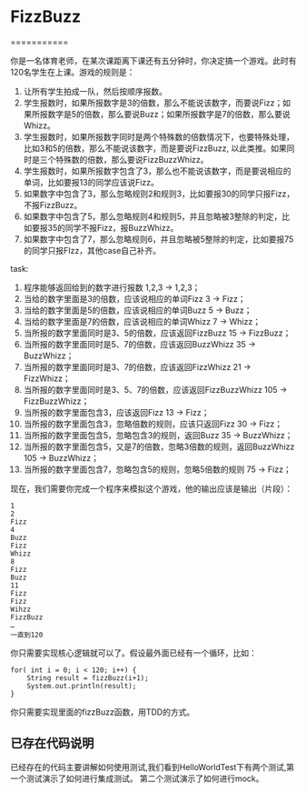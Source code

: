 # FizzBuzz
===========

你是一名体育老师，在某次课距离下课还有五分钟时，你决定搞一个游戏。此时有120名学生在上课。游戏的规则是：

1. 让所有学生拍成一队，然后按顺序报数。
2. 学生报数时，如果所报数字是3的倍数，那么不能说该数字，而要说Fizz；如果所报数字是5的倍数，那么要说Buzz；如果所报数字是7的倍数，那么要说Whizz。
3. 学生报数时，如果所报数字同时是两个特殊数的倍数情况下，也要特殊处理，比如3和5的倍数，那么不能说该数字，而是要说FizzBuzz, 以此类推。如果同时是三个特殊数的倍数，那么要说FizzBuzzWhizz。
4. 学生报数时，如果所报数字包含了3，那么也不能说该数字，而是要说相应的单词，比如要报13的同学应该说Fizz。
5. 如果数字中包含了3，那么忽略规则2和规则3，比如要报30的同学只报Fizz，不报FizzBuzz。
6. 如果数字中包含了5，那么忽略规则4和规则5，并且忽略被3整除的判定，比如要报35的同学不报Fizz，报BuzzWhizz。
7. 如果数字中包含了7，那么忽略规则6，并且忽略被5整除的判定，比如要报75的同学只报FIzz，其他case自己补齐。

task:

1. 程序能够返回给到的数字进行报数 1,2,3 -> 1,2,3；
2. 当给的数字里面是3的倍数，应该说相应的单词Fizz 3 -> Fizz；
3. 当给的数字里面是5的倍数，应该说相应的单词Buzz 5 -> Buzz；
4. 当给的数字里面是7的倍数，应该说相应的单词Whizz 7 -> Whizz；
5. 当所报的数字里面同时是3、5的倍数，应该返回FizzBuzz 15 -> FizzBuzz；
6. 当所报的数字里面同时是5、7的倍数，应该返回BuzzWhizz 35 -> BuzzWhizz；
7. 当所报的数字里面同时是3、7的倍数，应该返回FizzWhizz 21 -> FizzWhizz；
8. 当所报的数字里面同时是3、5、7的倍数，应该返回FizzBuzzWhizz 105 -> FizzBuzzWhizz；
9. 当所报的数字里面包含3，应该返回Fizz 13 -> Fizz；
10. 当所报的数字里面包含3，忽略倍数的规则，应该只返回Fizz 30 -> Fizz；
11. 当所报的数字里面包含5，忽略包含3的规则，返回Buzz 35 -> BuzzWhizz；
12. 当所报的数字里面包含5，又是7的倍数，忽略3倍数的规则，返回BuzzWhizz 105 -> BuzzWhizz；
13.  当所报的数字里面包含7，忽略包含5的规则，忽略5倍数的规则 75 -> Fizz；



现在，我们需要你完成一个程序来模拟这个游戏，他的输出应该是输出（片段）：

```
1
2
Fizz
4
Buzz
Fizz
Whizz
8
Fizz
Buzz
11
Fizz 
Fizz
Wihzz
FizzBuzz
… 
一直到120 
```
你只需要实现核心逻辑就可以了。假设最外面已经有一个循环，比如：
 
```
for( int i = 0; i < 120; i++) {
    String result = fizzBuzz(i+1);
    System.out.println(result);
}
```  

你只需要实现里面的fizzBuzz函数，用TDD的方式。


## 已存在代码说明

已经存在的代码主要讲解如何使用测试,我们看到HelloWorldTest下有两个测试,第一个测试演示了如何进行集成测试。
第二个测试演示了如何进行mock。
